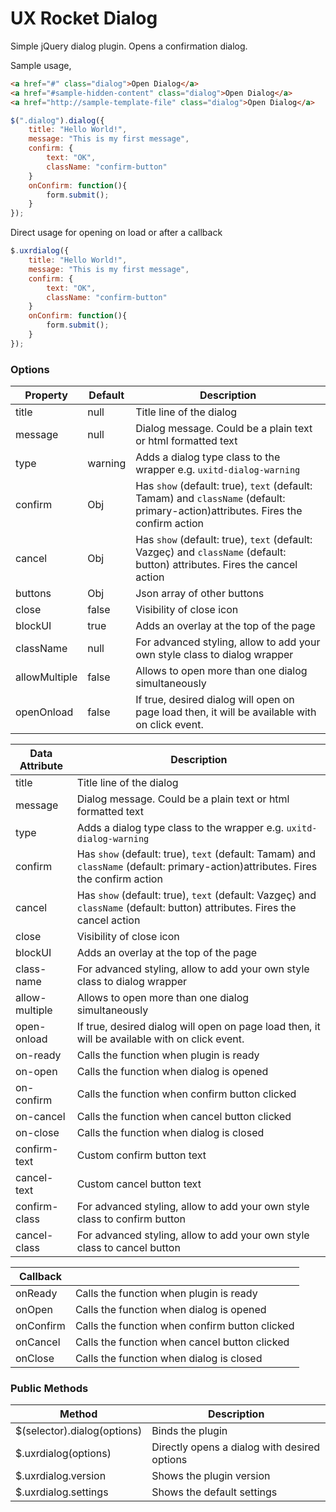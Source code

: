 # UX Rocket Dialog

Simple jQuery dialog plugin. Opens a confirmation dialog. 

Sample usage,

```html
<a href="#" class="dialog">Open Dialog</a>
<a href="#sample-hidden-content" class="dialog">Open Dialog</a>
<a href="http://sample-template-file" class="dialog">Open Dialog</a>
```

```js
$(".dialog").dialog({
    title: "Hello World!",
    message: "This is my first message",
    confirm: {
        text: "OK",
        className: "confirm-button"
    }
    onConfirm: function(){
        form.submit();
    }
});
```

Direct usage for opening on load or after a callback
```js
$.uxrdialog({
    title: "Hello World!",
    message: "This is my first message",
    confirm: {
        text: "OK",
        className: "confirm-button"
    }
    onConfirm: function(){
        form.submit();
    }
});
```


### Options
Property	  | Default | Description
------------- | ------- | ------------------------------------------------------------------------
title         | null    | Title line of the dialog
message       | null    | Dialog message. Could be a plain text or html formatted text
type          | warning | Adds a dialog type class to the wrapper e.g. `uxitd-dialog-warning`
confirm       | Obj     | Has `show` (default: true), `text` (default: Tamam) and `className` (default: primary-action)attributes. Fires the confirm action
cancel        | Obj     | Has `show` (default: true), `text` (default: Vazgeç) and `className` (default: button) attributes. Fires the cancel action
buttons       | Obj     | Json array of other buttons
close         | false   | Visibility of close icon
blockUI       | true    | Adds an overlay at the top of the page
className     | null    | For advanced styling, allow to add your own style class to dialog wrapper
allowMultiple | false   | Allows to open more than one dialog simultaneously
openOnload    | false   | If true, desired dialog will open on page load then, it will be available with on click event. 


Data Attribute | Description
-------------- | ------------------------------------------------------------------------
title          | Title line of the dialog
message        | Dialog message. Could be a plain text or html formatted text
type           | Adds a dialog type class to the wrapper e.g. `uxitd-dialog-warning`
confirm        | Has `show` (default: true), `text` (default: Tamam) and `className` (default: primary-action)attributes. Fires the confirm action
cancel         | Has `show` (default: true), `text` (default: Vazgeç) and `className` (default: button) attributes. Fires the cancel action
close          | Visibility of close icon
blockUI        | Adds an overlay at the top of the page
class-name     | For advanced styling, allow to add your own style class to dialog wrapper
allow-multiple | Allows to open more than one dialog simultaneously
open-onload    | If true, desired dialog will open on page load then, it will be available with on click event.
on-ready       | Calls the function when plugin is ready
on-open        | Calls the function when dialog is opened
on-confirm     | Calls the function when confirm button clicked
on-cancel      | Calls the function when cancel button clicked
on-close	   | Calls the function when dialog is closed
confirm-text   | Custom confirm button text
cancel-text    | Custom cancel button text
confirm-class  | For advanced styling, allow to add your own style class to confirm button
cancel-class   | For advanced styling, allow to add your own style class to cancel button

Callback			 | &nbsp;
-------------------- | -----
onReady              | Calls the function when plugin is ready
onOpen       	     | Calls the function when dialog is opened
onConfirm     	     | Calls the function when confirm button clicked
onCancel     	     | Calls the function when cancel button clicked
onClose		         | Calls the function when dialog is closed

### Public Methods
Method						| Description
--------------------------- | -------------------------------------------------------
$(selector).dialog(options) | Binds the plugin 
$.uxrdialog(options)        | Directly opens a dialog with desired options
$.uxrdialog.version         | Shows the plugin version
$.uxrdialog.settings        | Shows the default settings


